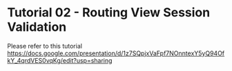 # Tutorial 02 - Routing View Session Validation

Please refer to this tutorial
https://docs.google.com/presentation/d/1z7SQpjxVaFpf7NOnntexY5yQ94OfkY_4qrdVES0vqKg/edit?usp=sharing
